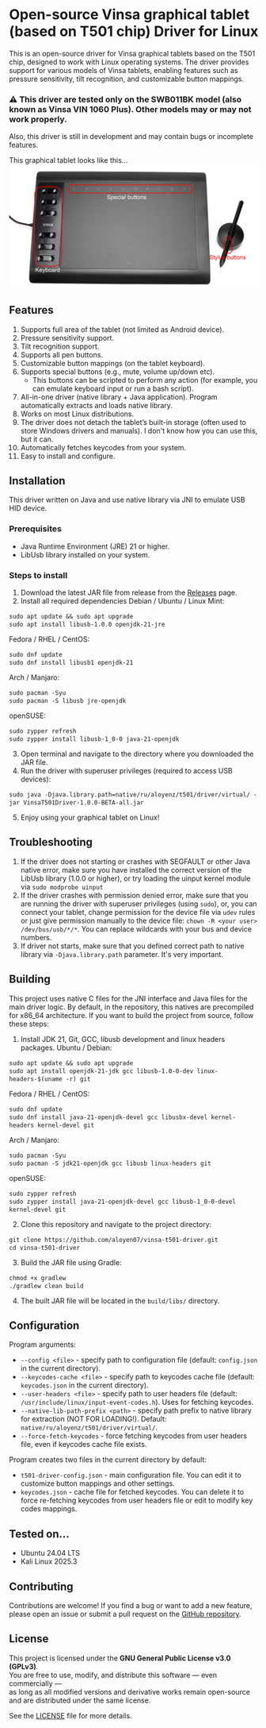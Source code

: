# Open-source Vinsa graphical tablet (based on T501 chip) Driver for Linux

This is an open-source driver for Vinsa graphical tablets based on the T501 chip, designed to work with Linux operating systems. 
The driver provides support for various models of Vinsa tablets, enabling features such as pressure sensitivity, tilt recognition, and customizable button mappings.

### ⚠️ This driver are tested only on the SWB011BK model (also known as Vinsa VIN 1060 Plus). Other models may or may not work properly.

Also, this driver is still in development and may contain bugs or incomplete features.

This graphical tablet looks like this...
![Vinsa VIN 1060 Plus](readme/tablet.png)


## Features

1. Supports full area of the tablet (not limited as Android device).
2. Pressure sensitivity support.
3. Tilt recognition support.
4. Supports all pen buttons.
5. Customizable button mappings (on the tablet keyboard).
6. Supports special buttons (e.g., mute, volume up/down etc).
    - This buttons can be scripted to perform any action (for example, you can emulate keyboard input or run a bash script).
7. All-in-one driver (native library + Java application). Program automatically extracts and loads native library.
8. Works on most Linux distributions.
9. The driver does not detach the tablet’s built-in storage (often used to store Windows drivers and manuals). 
I don't know how you can use this, but it can.
10. Automatically fetches keycodes from your system.
11. Easy to install and configure.

## Installation

This driver written on Java and use native library via JNI to emulate USB HID device.

### Prerequisites
- Java Runtime Environment (JRE) 21 or higher.
- LibUsb library installed on your system.

### Steps to install
1. Download the latest JAR file from release from the [Releases](https://github.com/aloyen07/vinsa-t501-driver/releases) page.
2. Install all required dependencies
Debian / Ubuntu / Linux Mint:
```shell
sudo apt update && sudo apt upgrade
sudo apt install libusb-1.0.0 openjdk-21-jre
```
Fedora / RHEL / CentOS:
```shell
sudo dnf update
sudo dnf install libusb1 openjdk-21
```
Arch / Manjaro:
```shell
sudo pacman -Syu
sudo pacman -S libusb jre-openjdk
```
openSUSE:
```shell
sudo zypper refresh
sudo zypper install libusb-1_0-0 java-21-openjdk
```
3. Open terminal and navigate to the directory where you downloaded the JAR file.
4. Run the driver with superuser privileges (required to access USB devices):
```shell
sudo java -Djava.library.path=native/ru/aloyenz/t501/driver/virtual/ -jar VinsaT501Driver-1.0.0-BETA-all.jar
```
5. Enjoy using your graphical tablet on Linux!

## Troubleshooting

1. If the driver does not starting or crashes with SEGFAULT or other Java native error, make sure you have installed the 
correct version of the LibUsb library (1.0.0 or higher), or try loading the uinput kernel module via `sudo modprobe uinput`
2. If the driver crashes with permission denied error, make sure that you are running the driver with superuser 
privileges (using `sudo`), or, you can connect your tablet, change permission for the device file via `udev` rules or just give 
permission manually to the device file: `chown -R <your user> /dev/bus/usb/*/*`. You can replace wildcards with your bus and device numbers.
3. If driver not starts, make sure that you defined correct path to native library via `-Djava.library.path` parameter. It's very important.

## Building

This project uses native C files for the JNI interface and Java files for the main driver logic. By default, in the repository,
this natives are precompiled for x86_64 architecture. If you want to build the project from source, follow these steps:

1. Install JDK 21, Git, GCC, libusb development and linux headers packages.
Ubuntu / Debian:
```shell
sudo apt update && sudo apt upgrade
sudo apt install openjdk-21-jdk gcc libusb-1.0-0-dev linux-headers-$(uname -r) git
```
Fedora / RHEL / CentOS:
```shell
sudo dnf update
sudo dnf install java-21-openjdk-devel gcc libusbx-devel kernel-headers kernel-devel git
```
Arch / Manjaro:
```shell
sudo pacman -Syu
sudo pacman -S jdk21-openjdk gcc libusb linux-headers git
```
openSUSE:
```shell
sudo zypper refresh
sudo zypper install java-21-openjdk-devel gcc libusb-1_0-0-devel kernel-devel git
```
2. Clone this repository and navigate to the project directory:
```shell
git clone https://github.com/aloyen07/vinsa-t501-driver.git
cd vinsa-t501-driver
```
3. Build the JAR file using Gradle:
```shell
chmod +x gradlew
./gradlew clean build
```
4. The built JAR file will be located in the `build/libs/` directory.

## Configuration

Program arguments:
- `--config <file>` - specify path to configuration file (default: `config.json` in the current directory).
- `--keycodes-cache <file>` - specify path to keycodes cache file (default: `keycodes.json` in the current directory).
- `--user-headers <file>` - specify path to user headers file (default: `/usr/include/linux/input-event-codes.h`). Uses for fetching keycodes.
- `--native-lib-path-prefix <path>` - specify path prefix to native library for extraction (NOT FOR LOADING!). Default: `native/ru/aloyenz/t501/driver/virtual/`.
- `--force-fetch-keycodes` - force fetching keycodes from user headers file, even if keycodes cache file exists.

Program creates two files in the current directory by default:
- `t501-driver-config.json` - main configuration file. You can edit it to customize button mappings and other settings.
- `keycodes.json` - cache file for fetched keycodes. You can delete it to force re-fetching keycodes from user headers file or edit to modify key codes mappings.

## Tested on...
- Ubuntu 24.04 LTS
- Kali Linux 2025.3

## Contributing

Contributions are welcome! If you find a bug or want to add a new feature, please open an issue or submit a pull request 
on the [GitHub repository](https://github.com/aloyen07/vinsa-t501-driver).

## License

This project is licensed under the **GNU General Public License v3.0 (GPLv3)**.  
You are free to use, modify, and distribute this software — even commercially —  
as long as all modified versions and derivative works remain open-source  
and are distributed under the same license.

See the [LICENSE](LICENSE) file for more details.